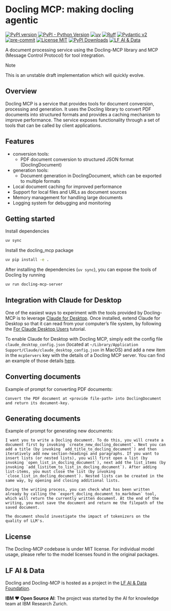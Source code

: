 # Docling MCP: making docling agentic 

[![PyPI version](https://img.shields.io/pypi/v/docling-mcp)](https://pypi.org/project/docling-mcp/)
[![PyPI - Python Version](https://img.shields.io/pypi/pyversions/docling-mcp)](https://pypi.org/project/docling-mcp/)
[![uv](https://img.shields.io/endpoint?url=https://raw.githubusercontent.com/astral-sh/uv/main/assets/badge/v0.json)](https://github.com/astral-sh/uv)
[![Ruff](https://img.shields.io/endpoint?url=https://raw.githubusercontent.com/astral-sh/ruff/main/assets/badge/v2.json)](https://github.com/astral-sh/ruff)
[![Pydantic v2](https://img.shields.io/endpoint?url=https://raw.githubusercontent.com/pydantic/pydantic/main/docs/badge/v2.json)](https://pydantic.dev)
[![pre-commit](https://img.shields.io/badge/pre--commit-enabled-brightgreen?logo=pre-commit&logoColor=white)](https://github.com/pre-commit/pre-commit)
[![License MIT](https://img.shields.io/github/license/docling-project/docling-mcp)](https://opensource.org/licenses/MIT)
[![PyPI Downloads](https://static.pepy.tech/badge/docling-mcp/month)](https://pepy.tech/projects/docling-mcp)
[![LF AI & Data](https://img.shields.io/badge/LF%20AI%20%26%20Data-003778?logo=linuxfoundation&logoColor=fff&color=0094ff&labelColor=003778)](https://lfaidata.foundation/projects/)

A document processing service using the Docling-MCP library and MCP (Message Control Protocol) for tool integration.

 > [!NOTE]
> This is an unstable draft implementation which will quickly evolve.

## Overview

Docling MCP is a service that provides tools for document conversion, processing and generation. It uses the Docling library to convert PDF documents into structured formats and provides a caching mechanism to improve performance. The service exposes functionality through a set of tools that can be called by client applications.

## Features

- conversion tools:
    - PDF document conversion to structured JSON format (DoclingDocument)
- generation tools:
    - Document generation in DoclingDocument, which can be exported to multiple formats
- Local document caching for improved performance
- Support for local files and URLs as document sources
- Memory management for handling large documents
- Logging system for debugging and monitoring

## Getting started

Install dependencies

```sh
uv sync
```

Install the docling_mcp package

```sh
uv pip install -e .
```

After installing the dependencies (`uv sync`), you can expose the tools of Docling by running

```sh
uv run docling-mcp-server
```

## Integration with Claude for Desktop

One of the easiest ways to experiment with the tools provided by Docling-MCP is to leverage [Claude for Desktop](https://claude.ai/download).
Once installed, extend Claude for Desktop so that it can read from your computer’s file system, by following the [For Claude Desktop Users](https://modelcontextprotocol.io/quickstart/user) tutorial.

To enable Claude for Desktop with Docling MCP, simply edit the config file `claude_desktop_config.json` (located at `~/Library/Application Support/Claude/claude_desktop_config.json` in MacOS) and add a new item in the `mcpServers` key with the details of a Docling MCP server. You can find an example of those details [here](docs/integrations/claude_desktop_config.json).


## Converting documents

Example of prompt for converting PDF documents:

```prompt
Convert the PDF document at <provide file-path> into DoclingDocument and return its document-key.
```

## Generating documents

Example of prompt for generating new documents:

```prompt
I want you to write a Docling document. To do this, you will create a document first by invoking `create_new_docling_document`. Next you can add a title (by invoking `add_title_to_docling_document`) and then iteratively add new section-headings and paragraphs. If you want to insert lists (or nested lists), you will first open a list (by invoking `open_list_in_docling_document`), next add the list_items (by invoking `add_listitem_to_list_in_docling_document`). After adding list-items, you must close the list (by invoking `close_list_in_docling_document`). Nested lists can be created in the same way, by opening and closing additional lists.

During the writing process, you can check what has been written already by calling the `export_docling_document_to_markdown` tool, which will return the currently written document. At the end of the writing, you must save the document and return me the filepath of the saved document.

The document should investigate the impact of tokenizers on the quality of LLM's.
```

## License

The Docling-MCP codebase is under MIT license. For individual model usage, please refer to the model licenses found in the original packages.

## LF AI & Data

Docling and Docling-MCP is hosted as a project in the [LF AI & Data Foundation](https://lfaidata.foundation/projects/).

**IBM ❤️ Open Source AI**: The project was started by the AI for knowledge team at IBM Research Zurich.

[docling_document]: https://docling-project.github.io/docling/concepts/docling_document/
[integrations]: https://docling-project.github.io/docling-mcp/integrations/